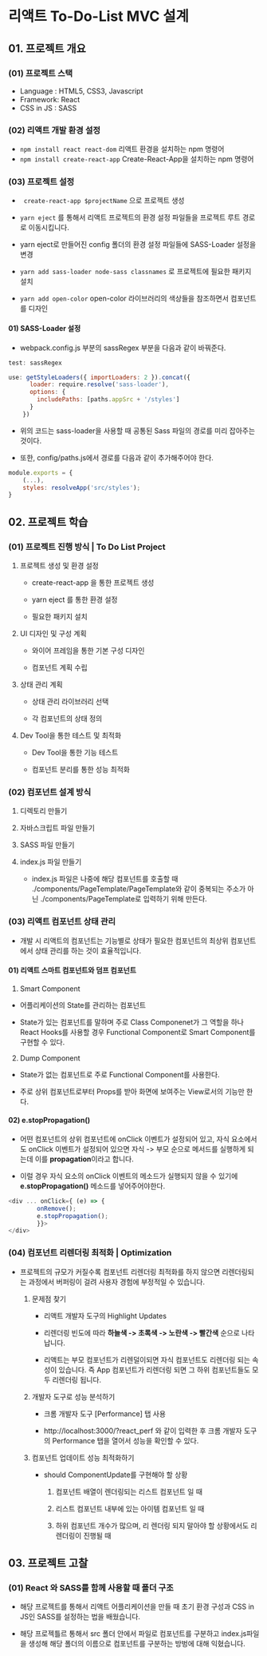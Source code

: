 # 리액트 To-Do-List MVC 설계

## 01. 프로젝트 개요

### (01) 프로젝트 스택

- Language : HTML5, CSS3, Javascript
- Framework: React
- CSS in JS : SASS

### (02) 리액트 개발 환경 설정

- ``` npm install react react-dom ``` 리액트 환경을 설치하는 npm 명령어
- ``` npm install create-react-app ``` Create-React-App을 설치하는 npm 명령어

### (03) 프로젝트 설정

- ``` create-react-app $projectName``` 으로 프로젝트 생성

- ``` yarn eject ``` 를 통해서 리액트 프로젝트의 환경 설정 파일들을 프로젝트 루트 경로로 이동시킵니다.

- yarn eject로 만들어진 config 폴더의 환경 설정 파일들에 SASS-Loader 설정을 변경

- ``` yarn add sass-loader node-sass classnames ``` 로 프로젝트에 필요한 패키지 설치

- ``` yarn add open-color ``` open-color 라이브러리의 색상들을 참조하면서 컴포넌트를 디자인

#### 01) SASS-Loader 설정

- webpack.config.js 부분의 sassRegex 부분을 다음과 같이 바꿔준다.
```javascript
test: sassRegex

use: getStyleLoaders({ importLoaders: 2 }).concat({
      loader: require.resolve('sass-loader'),
      options: {
        includePaths: [paths.appSrc + '/styles']
      }
    })
```
- 위의 코드는 sass-loader을 사용할 때 공통된 Sass 파일의 경로를 미리 잡아주는 것이다.

- 또한, config/paths.js에서 경로를 다음과 같이 추가해주어야 한다.

```javascript
module.exports = {
    (...),
    styles: resolveApp('src/styles');
}
```

## 02. 프로젝트 학습

### (01) 프로젝트 진행 방식 | To Do List Project

01. 프로젝트 생성 및 환경 설정

    - create-react-app 을 통한 프로젝트 생성

    - yarn eject 를 통한 환경 설정

    - 필요한 패키지 설치

02. UI 디자인 및 구성 계획

    - 와이어 프레임을 통한 기본 구성 디자인

    - 컴포넌트 계획 수립

03. 상태 관리 계획

    - 상태 관리 라이브러리 선택

    - 각 컴포넌트의 상태 정의

04. Dev Tool을 통한 테스트 및 최적화

    - Dev Tool을 통한 기능 테스트

    - 컴포넌트 분리를 통한 성능 최적화


### (02) 컴포넌트 설계 방식

01. 디렉토리 만들기

02. 자바스크립트 파일 만들기

03. SASS 파일 만들기

04. index.js 파일 만들기

    - index.js 파일은 나중에 해당 컴포넌트를 호출할 때 ./components/PageTemplate/PageTemplate와 같이 중복되는 주소가 아닌 ./components/PageTemplate로 입력하기 위해 만든다.

### (03) 리액트 컴포넌트 상태 관리

- 개발 시 리액트의 컴포넌트는 기능별로 상태가 필요한 컴포넌트의 최상위 컴포넌트에서 상태 관리를 하는 것이 효율적입니다.

#### 01) 리액트 스마트 컴포넌트와 덤프 컴포넌트

01. Smart Component 

- 어플리케이션의 State를 관리하는 컴포넌트

- State가 있는 컴포넌트를 말하며 주로 Class Componenet가 그 역할을 하나 React Hooks를 사용할 경우 Functional Component로 Smart Component를 구현할 수 있다.

02. Dump Component

- State가 없는 컴포넌트로 주로 Functional Component를 사용한다. 

- 주로 상위 컴포넌트로부터 Props를 받아 화면에 보여주는 View로서의 기능만 한다.

#### 02) e.stopPropagation()

- 어떤 컴포넌트의 상위 컴포넌트에 onClick 이벤트가 설정되어 있고, 자식 요소에서도 onClick 이벤트가 설정되어 있으면 자식 -> 부모 순으로 메서드를 실행하게 되는데 이를 **propagation**이라고 합니다.

- 이럴 경우 자식 요소의 onClick 이벤트의 메소드가 실행되지 않을 수 있기에 **e.stopPropagation()** 메소드를 넣어주어야한다.

```javascript
<div ... onClick={ (e) => { 
        onRemove();
        e.stopPropagation();
        }}>
</div>
 ```

### (04) 컴포넌트 리렌더링 최적화 | Optimization

- 프로젝트의 규모가 커질수록 컴포넌트 리렌더링 최적화를 하지 않으면 리렌더링되는 과정에서 버퍼링이 걸려 사용자 경험에 부정적일 수 있습니다.

    01. 문제점 찾기

        - 리액트 개발자 도구의 Highlight Updates

        - 리렌더링 빈도에 따라 **하늘색 -> 초록색 -> 노란색 -> 빨간색** 순으로 나타납니다.

        - 리액트는 부모 컴포넌트가 리렌덜이되면 자식 컴포넌트도 리렌더링 되는 속성이 있습니다. 즉 App 컴포넌트가 리렌더링 되면 그 하위 컴포넌트들도 모두 리렌더링 됩니다.

    02. 개발자 도구로 성능 분석하기

        - 크롬 개발자 도구 [Performance] 탭 사용

        - http://localhost:3000/?react_perf 와 같이 입력한 후 크롬 개발자 도구의 Performance 탭을 열어서 성능을 확인할 수 있다.

    03. 컴포넌트 업데이트 성능 최적화하기

        - should ComponentUpdate를 구현해야 할 상황

            01) 컴포넌트 배열이 렌더링되는 리스트 컴포넌트 일 때

            02) 리스트 컴포넌트 내부에 있는 아이템 컴포넌트 일 때

            03) 하위 컴포넌트 개수가 많으며, 리 렌더링 되지 말아야 할 상황에서도 리렌더링이 진행될 때

## 03. 프로젝트 고찰

### (01) React 와 SASS를 함께 사용할 때 폴더 구조

- 해당 프로젝트를 통해서 리액트 어플리케이션을 만들 때 초기 환경 구성과 CSS in JS인 SASS를 설정하는 법을 배웠습니다.

- 해당 프로젝틀르 통해서 src 폴더 안에서 파일로 컴포넌트를 구분하고 index.js파일을 생성해 해당 폴더의 이름으로 컴포넌트를 구분하는 방벙에 대해 익혔습니다.

